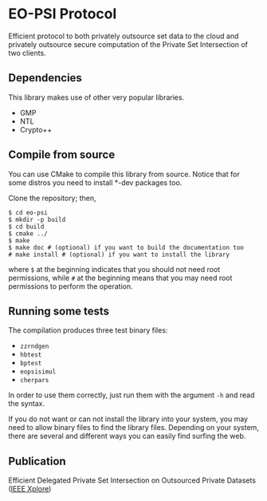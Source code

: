 EO-PSI Protocol
===============

Efficient protocol to both privately outsource set data to the cloud and privately outsource secure computation of the Private Set Intersection of two clients.

Dependencies
------------

This library makes use of other very popular libraries.

*   GMP
*   NTL
*   Crypto++


Compile from source
-------------------

You can use CMake to compile this library from source.
Notice that for some distros you need to install *-dev packages too.

Clone the repository; then,

    $ cd eo-psi
    $ mkdir -p build
    $ cd build
    $ cmake ../
    $ make
    $ make doc # (optional) if you want to build the documentation too
    # make install # (optional) if you want to install the library

where `$` at the beginning indicates that you should not need root permissions, while `#` at the beginning means that you may need root permissions to perform the operation.


Running some tests
------------------

The compilation produces three test binary files:

*   `zzrndgen`
*   `hbtest`
*   `bptest`
*   `eopsisimul`
*   `cherpars`

In order to use them correctly, just run them with the argument `-h` and read the syntax.

If you do not want or can not install the library into your system, you may need to allow binary files to find the library files.
Depending on your system, there are several and different ways you can easily find surfing the web.

Publication
-----------
Efficient Delegated Private Set Intersection on Outsourced Private Datasets ([IEEE Xplore](http://ieeexplore.ieee.org/document/7934388/ "IEEE Transactions on Dependable and Secure Computing"))